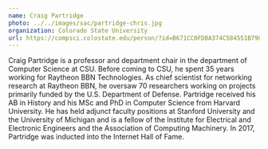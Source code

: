 ```yaml
---
name: Craig Partridge
photo: ../../images/sac/partridge-chris.jpg
organization: Colorado State University
url: https://compsci.colostate.edu/person/?id=B671CC0FDBA374C584551B7982C0D4DE&sq=t
---
```

Craig Partridge is a professor and department chair in the department of Computer Science at CSU. Before coming to CSU, he spent 35 years working for Raytheon BBN Technologies. As chief scientist for networking research at Raytheon BBN, he oversaw 70 researchers working on projects primarily funded by the U.S. Department of Defense. Partridge received his AB in History and his MSc and PhD in Computer Science from Harvard University. He has held adjunct faculty positions at Stanford University and the University of Michigan and is a fellow of the Institute for Electrical and Electronic Engineers and the Association of Computing Machinery. In 2017, Partridge was inducted into the Internet Hall of Fame.
